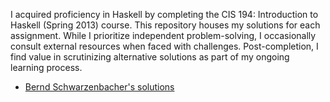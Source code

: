 I acquired proficiency in Haskell by completing the CIS 194: Introduction to Haskell (Spring 2013) course. This repository houses my solutions for each assignment. While I prioritize independent problem-solving, I occasionally consult external resources when faced with challenges. Post-completion, I find value in scrutinizing alternative solutions as part of my ongoing learning process.

* [Bernd Schwarzenbacher's solutions](https://github.com/bschwb/cis194-solutions)
